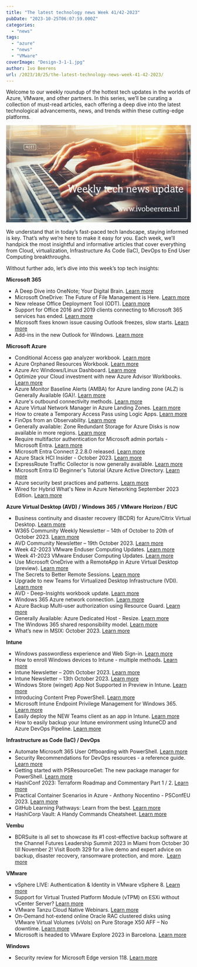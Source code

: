 ```yaml
---
title: "The latest technology news Week 41/42-2023"
pubDate: "2023-10-25T06:07:59.000Z"
categories: 
  - "news"
tags: 
  - "azure"
  - "news"
  - "VMware"
coverImage: "Design-3-1-1.jpg"
author: Ivo Beerens
url: /2023/10/25/the-latest-technology-news-week-41-42-2023/
---
```


Welcome to our weekly roundup of the hottest tech updates in the worlds of Azure, VMware, and other partners. In this series, we’ll be curating a collection of must-read articles, each offering a deep dive into the latest technological advancements, news, and trends within these cutting-edge platforms.

![newsletter](images/Design-3-1-1.jpg)

We understand that in today’s fast-paced tech landscape, staying informed is key. That’s why we’re here to make it easy for you. Each week, we’ll handpick the most insightful and informative articles that cover everything from Cloud, virtualization, Infrastructure As Code (IaC), DevOps to End User Computing breakthroughs.

Without further ado, let’s dive into this week’s top tech insights:

**Microsoft 365**

- A Deep Dive into OneNote; Your Digital Brain. [Learn more](https://youtu.be/RPbOQl6H7BE?si=IB6SszWqpKEAyFEF)
- Microsoft OneDrive: The Future of File Management is Here. [Learn more](https://www.youtube.com/watch?v=VqnF1TTkKV0)
- New release Office Deployment Tool (ODT). [Learn more](https://www.microsoft.com/en-us/download/details.aspx?id=49117)
- Support for Office 2016 and 2019 clients connecting to Microsoft 365 services has ended. [Learn more](https://techcommunity.microsoft.com/t5/office-end-of-support-blog/important-office-end-of-support-reminders/ba-p/3956142)
- Microsoft fixes known issue causing Outlook freezes, slow starts. [Learn more](https://www.bleepingcomputer.com/news/microsoft/microsoft-fixes-known-issue-causing-outlook-freezes-slow-starts/)
- Add-ins in the new Outlook for Windows. [Learn more](https://techcommunity.microsoft.com/t5/outlook-blog/add-ins-in-the-new-outlook-for-windows/ba-p/3954388)

**Microsoft Azure**

- Conditional Access gap analyzer workbook. [Learn more](https://learn.microsoft.com/en-us/azure/active-directory/reports-monitoring/workbook-conditional-access-gap-analyzer)
- Azure Orphaned Resources Workbook. [Learn more](https://github.com/dolevshor/azure-orphan-resources#azure-orphaned-resources-v20)
- Azure Arc Windows/Linux Dashboard. [Learn more](https://github.com/weeyin83/Azure-Arc-Windows-Linux-Dashboard)
- Optimize your Cloud investment with new Azure Advisor Workbooks. [Learn more](https://techcommunity.microsoft.com/t5/azure-governance-and-management/optimize-your-cloud-investment-with-new-azure-advisor-workbooks/ba-p/3950911?WT.mc_id=DT-MVP-5001664)
- Azure Monitor Baseline Alerts (AMBA) for Azure landing zone (ALZ) is Generally Available (GA)!. [Learn more](https://techcommunity.microsoft.com/t5/azure-governance-and-management/azure-monitor-baseline-alerts-amba-for-azure-landing-zone-alz-is/ba-p/3936951)
- Azure's outbound connectivity methods. [Learn more](https://learn.microsoft.com/en-us/azure/load-balancer/load-balancer-outbound-connections#scenarios)
- Azure Virtual Network Manager in Azure Landing Zones. [Learn more](https://learn.microsoft.com/en-us/azure/cloud-adoption-framework/ready/azure-best-practices/define-an-azure-network-topology#azure-virtual-network-manager-in-azure-landing-zones)
- How to create a Temporary Access Pass using Logic Apps. [Learn more](https://janbakker.tech/how-to-create-a-temporary-access-pass-using-logic-apps/)
- FinOps from an Observability. [Learn more](https://youtu.be/oD-SJtaitdM?si=YycdqmKirqEo5VlC)
- Generally available: Zone Redundant Storage for Azure Disks is now available in more regions. [Learn more](https://azure.microsoft.com/en-us/updates/generally-available-zone-redundant-storage-for-azure-disks-is-now-available-in-norway-east-uae-north-regions/)
- Require multifactor authentication for Microsoft admin portals - Microsoft Entra. [Learn more](https://learn.microsoft.com/en-us/azure/active-directory/conditional-access/how-to-policy-mfa-admin-portals#create-a-conditional-access-policy)
- Microsoft Entra Connect 2.2.8.0 released. [Learn more](https://learn.microsoft.com/en-us/azure/active-directory/hybrid/connect/reference-connect-version-history)
- Azure Stack HCI Insider - October 2023. [Learn more](https://www.linkedin.com/pulse/azure-stack-hci-insider-october-2023-darryl-van-der-peijl-h5rpe%3FtrackingId=kkH%252BtEg2SgCv3%252Bzkvh6vXw%253D%253D/?trackingId=kkH%2BtEg2SgCv3%2Bzkvh6vXw%3D%3D)
- ExpressRoute Traffic Collector is now generally available. [Learn more](https://azure.microsoft.com/en-ca/updates/expressroute-traffic-collector-is-now-generally-available/?wt.mc_id=AZ-MVP-5000436)
- Microsoft Entra ID Beginner's Tutorial (Azure Active Directory. [Learn more](https://techcommunity.microsoft.com/t5/microsoft-mechanics-blog/microsoft-entra-id-beginner-s-tutorial-azure-active-directory/ba-p/3957514)
- Azure security best practices and patterns. [Learn more](https://learn.microsoft.com/en-us/azure/security/fundamentals/best-practices-and-patterns)
- Wired for Hybrid What's New in Azure Networking September 2023 Edition. [Learn more](https://techcommunity.microsoft.com/t5/itops-talk-blog/wired-for-hybrid-what-s-new-in-azure-networking-september-2023/ba-p/3956437)

**Azure Virtual Desktop (AVD) / Windows 365 / VMware Horizon / EUC**

- Business continuity and disaster recovery (BCDR) for Azure/Citrix Virtual Desktop. [Learn more](https://youtu.be/kkNP89gQvlw?si=x4-aWny3oGT0Wtd3)
- W365 Community Weekly Newsletter – 14th of October to 20th of October 2023. [Learn more](https://w365community.com/weekly-newsletter-14th-of-october-to-20th-of-october-2023)
- AVD Community Newsletter – 19th October 2023. [Learn more](https://avdcommunity.com/avd-community-newsletter-19th-october-2023/)
- Week 42-2023 VMware Enduser Computing Updates. [Learn more](https://juliuslienemann.wordpress.com/2023/10/20/week-42-2023-VMware-enduser-computing-updates/)
- Week 41-2023 VMware Enduser Computing Updates. [Learn more](https://juliuslienemann.wordpress.com/2023/10/13/week-41-2023-VMware-enduser-computing-updates/)
- Use Microsoft OneDrive with a RemoteApp in Azure Virtual Desktop (preview). [Learn more](https://learn.microsoft.com/en-us/azure/virtual-desktop/onedrive-remoteapp)
- The Secrets to Better Remote Sessions. [Learn more](https://youtu.be/eyQGysNqDQE?si=mxVuSGWfh6oNUy3l)
- Upgrade to new Teams for Virtualized Desktop Infrastructure (VDI). [Learn more](https://learn.microsoft.com/en-us/microsoftteams/new-teams-vdi-requirements-deploy)
- AVD - Deep-Insights workbook update. [Learn more](https://blog.itprocloud.de/AVD-Azure-Virtual-Desktop-Error-Drill-Down-Workbook/)
- Windows 365 Azure network connection. [Learn more](https://learn.microsoft.com/en-us/azure/architecture/guide/virtual-desktop/windows-365-azure-network-connection)
- Azure Backup Multi-user authorization using Resource Guard. [Learn more](https://learn.microsoft.com/en-us/azure/backup/multi-user-authorization-concept?tabs=backup-vault)
- Generally Available: Azure Dedicated Host - Resize. [Learn more](https://azure.microsoft.com/en-us/updates/ga-azure-dedicated-host-resize/)
- The Windows 365 shared responsibility model. [Learn more](https://learn.microsoft.com/en-us/azure/architecture/guide/virtual-desktop/windows-365-azure-network-connection)
- What’s new in MSIX: October 2023. [Learn more](https://techcommunity.microsoft.com/t5/windows-it-pro-blog/what-s-new-in-msix-october-2023/ba-p/3958330)

**Intune**

- Windows passwordless experience and Web Sign-in. [Learn more](https://mikemdm.de/2023/10/22/windows-passwordless-experience-and-web-sign-in/)
- How to enroll Windows devices to Intune - multiple methods. [Learn more](https://youtu.be/YNgEuG9bJOs?si=_LhEeX-nOscVsCmd)
- Intune Newsletter – 20th October 2023. [Learn more](https://andrewstaylor.com/2023/10/20/intune-newsletter-20th-october-2023/)
- Intune Newsletter – 13th October 2023. [Learn more](https://andrewstaylor.com/2023/10/13/intune-newsletter-13th-october-2023/)
- Windows Store (winget) App Not Supported in Preview in Intune. [Learn more](https://rozemuller.com/windows-store-app-not-supported-in-preview-in-intune/)
- Introducing Content Prep PowerShell. [Learn more](https://svrooij.io/2023/10/19/open-source-intune-content-prep/?source=LinkedIn)
- Microsoft Intune Endpoint Privilege Management for Windows 365. [Learn more](https://techcommunity.microsoft.com/t5/microsoft-intune-blog/microsoft-intune-endpoint-privilege-management-for-windows-365/ba-p/3955940)
- Easily deploy the NEW Teams client as an app in Intune. [Learn more](https://www.linkedin.com/pulse/easily-deploy-new-teams-client-app-intune-arno-van-dijk%3FtrackingId=HWgQCnR%252BQyCBC7352zysdw%253D%253D/?trackingId=HWgQCnR%2BQyCBC7352zysdw%3D%3D)
- How to easily backup your Intune environment using IntuneCD and Azure DevOps Pipeline. [Learn more](https://doitpsway.com/how-to-easily-backup-your-intune-environment-using-intunecd-and-azure-devops-pipeline)

**Infrastructure as Code (IaC) / DevOps**

- Automate Microsoft 365 User Offboarding with PowerShell. [Learn more](https://blog.admindroid.com/automate-microsoft-365-user-offboarding-with-PowerShell/)
- Security Recommendations for DevOps resources - a reference guide. [Learn more](https://learn.microsoft.com/en-us/azure/defender-for-cloud/recommendations-reference-devops)
- Getting started with PSResourceGet: The new package manager for PowerShell. [Learn more](https://medium.com/@gijsreijn/getting-started-with-psresourceget-the-new-package-manager-for-PowerShell-84e4413d94e3)
- HashiConf 2023: Terraform Roadmap and Commentary Part 1 / 2. [Learn more](https://www.youtube.com/watch?v=AKpOs0L4fSk)
- Practical Container Scenarios in Azure - Anthony Nocentino - PSConfEU 2023. [Learn more](https://youtu.be/mfR0DKUo-bA?si=lgx9JK3HE3Sp1Vhc)
- GitHub Learning Pathways: Learn from the best. [Learn more](https://github.blog/2023-09-28-github-learning-pathways-learn-from-the-best/)
- HashiCorp Vault: A Handy Commands Cheatsheet. [Learn more](https://www.rayheffer.com/assets/pdf/HashiCorp%20Vault%20Command%20Cheatsheet%20v0.1.pdf)

**Vembu**

- BDRSuite is all set to showcase its #1 cost-effective backup software at the Channel Futures Leadership Summit 2023 in Miami from October 30 till November 2! Visit Booth 329 for a live demo and expert advice on backup, disaster recovery, ransomware protection, and more.  [Learn more](https://www.bdrsuite.com/events/)

**VMware**

- vSphere LIVE: Authentication & Identity in VMware vSphere 8. [Learn more](https://www.youtube.com/watch?v=IQRMqrQopkc)
- Support for Virtual Trusted Platform Module (vTPM) on ESXi without vCenter Server? [Learn more](https://williamlam.com/2023/10/support-for-virtual-trusted-platform-module-vtpm-on-esxi-without-vcenter-server.html)
- VMware Tanzu Cloud Native Webinars. [Learn more](https://webinars.tanzu.dk/)
- On-Demand hot-extend online Oracle RAC clustered disks using VMware Virtual Volumes (vVols) on Pure Storage X50 AFF – No downtime. [Learn more](https://blogs.VMware.com/apps/2023/10/oracle-rac-hot-extend-disk-vvol-esxi802.html)
- Microsoft is headed to VMware Explore 2023 in Barcelona. [Learn more](https://techcommunity.microsoft.com/t5/azure-migration-and/microsoft-is-headed-to-VMware-explore-2023-in-barcelona/ba-p/3956456)

**Windows**

- Security review for Microsoft Edge version 118. [Learn more](https://techcommunity.microsoft.com/t5/microsoft-security-baselines/security-review-for-microsoft-edge-version-118/ba-p/3955123#M710)